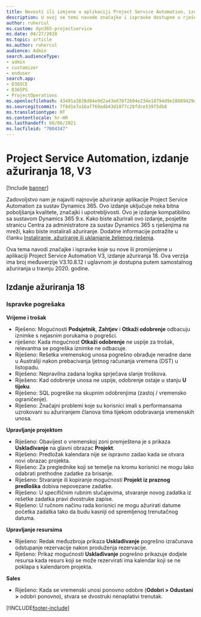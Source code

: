 ```yaml
---
title: Novosti ili izmjene u aplikaciji Project Service Automation, izdanje ažuriranja 18, V3
description: U ovoj se temi navode značajke i ispravke dostupne u rješenju Project Service Automation, izdanje ažuriranja 18, V3.
author: ruhercul
ms.custom: dyn365-projectservice
ms.date: 04/27/2020
ms.topic: article
ms.author: ruhercul
audience: Admin
search.audienceType:
- admin
- customizer
- enduser
search.app:
- D365CE
- D365PS
- ProjectOperations
ms.openlocfilehash: 43491a3820d84e9d2a43e678f2604e234e18794d9e28889429debc0b991bbfac
ms.sourcegitcommit: 7f8d1e7a16af769adb43d1877c28fdce53975db8
ms.translationtype: HT
ms.contentlocale: hr-HR
ms.lasthandoff: 08/06/2021
ms.locfileid: "7004347"
---
```

# <a name="project-service-automation-update-release-18-v3"></a>Project Service Automation, izdanje ažuriranja 18, V3

[!include [banner](../includes/psa-now-project-operations.md)]

Zadovoljstvo nam je najaviti najnovije ažuriranje aplikacije Project Service Automation za sustav Dynamics 365. Ovo izdanje uključuje neka bitna poboljšanja kvalitete, značajki i upotrebljivosti. Ovo je izdanje kompatibilno sa sustavom Dynamics 365 9.x. Kako biste ažurirali ovo izdanje, posjetite stranicu Centra za administratore za sustav Dynamics 365 s rješenjima na mreži, kako biste instalirali ažuriranje. Dodatne informacije potražite u članku [Instaliranje, ažuriranje ili uklanjanje željenog rješenja](/power-platform/admin/install-remove-preferred-solution).

Ova tema navodi značajke i ispravke koje su nove ili promijenjene u aplikaciji Project Service Automation V3, izdanje ažuriranja 18. Ova verzija ima broj međuverzije V3.10.8.12 i uglavnom je dostupna putem samostalnog ažuriranja u travnju 2020. godine.

## <a name="update-release-18"></a>Izdanje ažuriranja 18

### <a name="bug-fixes"></a>Ispravke pogrešaka

**Vrijeme i trošak**

- Rješeno: Mogućnosti **Podsjetnik**, **Zahtjev** i **Otkaži odobrenje** odbacuju iznimke s nejasnim porukama o pogrešci.
- riješeno: Kada mogućnost **Otkaži odobrenje** ne uspije za trošak, relevantna se pogreška iznimke ne odbacuje.
- Riješeno: Rešetka vremenskog unosa pogrešno obrađuje neradne dane u Australiji nakon prebacivanja ljetnog računanja vremena (DST) u listopadu.
- Riješeno: Nepravilna zadana logika sprječava slanje troškova.
- Riješeno: Kad odobrenje unosa ne uspije, odobrenje ostaje u stanju **U tijeku**.
- Riješeno: SQL pogreške na skupnim odobrenjima (zastoj / vremensko ograničenje).
- Riješeno: Značajni problemi koje su korisnici imali s performansama uzrokovani su ažuriranjem članova tima tijekom odobravanja vremenskih unosa.

**Upravljanje projektom**

- Riješeno: Obavijest o vremenskoj zoni premještena je s prikaza **Usklađivanje** na glavni obrazac **Projekt**.
- Riješeno: Predložak kalendara nije se ispravno zadao kada se otvara novi obrazac projekta.
- Riješeno: Za preglednike koji se temelje na kromu korisnici ne mogu lako odabrati prethodne zadatke za brisanje.
- Riješeno: Stvaranje ili kopiranje mogućnosti **Projekt iz praznog predloška** dobiva nepovezane zadatke.
- Riješeno: U specifičnim rubnim slučajevima, stvaranje novog zadatka iz rešetke zadatka pravi dvostruke zapise.
- Riješeno: U ručnom načinu rada korisnici ne mogu ažurirati datume početka zadatka tako da budu kasniji od spremljenog trenutačnog datuma.

**Upravljanje resursima**

- Riješeno: Redak međuzbroja prikaza **Usklađivanje** pogrešno izračunava odstupanje rezervacije nakon produženja rezervacije.
- Rješeno: Prikaz mogućnosti **Usklađivanje** pogrešno prikazuje dodjele resursa kada resurs koji se može rezervirati ima kalendar koji se ne poklapa s kalendarom projekta.

**Sales**

- Riješeno: Kada se vremenski unosi ponovno odobre (**Odobri > Odustani >** odobri ponovno), stvara se dvostruki nenaplativi trenutak.


[!INCLUDE[footer-include](../includes/footer-banner.md)]
